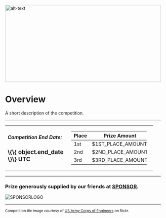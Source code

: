 
<img alt="alt-text" src="LINK_TO_BANNER_IMAGE" style="
    object-fit: cover;
    object-position: center;
    height: 250px;
    width: 100%;
">

# Overview

A short description of the competition.

***

<table border=0 style="width:95%">
    <tbody>
        <tr>
            <td>
                <h5>Competition End Date:</h5>
                <h3>\{\{ object.end_date \}\} UTC</h3>
            </td>
            <td>
                <table class="table" style="width:95%">
                <thead>
                    <th>Place</th>
                    <th>Prize Amount</th>
                </thead>
                <tbody>
                    <tr class="success">
                        <td>1st</td>
                        <td>$1ST_PLACE_AMOUNT</td>
                    </tr>
                    <tr class="info">
                        <td>2nd</td>
                        <td>$2ND_PLACE_AMOUNT</td>
                    </tr>
                    <tr class="warning">
                        <td>3rd</td>
                        <td>$3RD_PLACE_AMOUNT</td>
                    </tr>
                </tbody>
                </table>
            </td>
        </tr>
    </tbody>
</table>

***

### Prize generously supplied by our friends at [SPONSOR](https://civisanalytics.com/).
![SPONSORLOGO]()

***

<small>Competition tile image courtesy of [US Army Corps of Engineers](https://www.flickr.com/photos/savannahcorps/8047335675/in/photolist-dg7GwP-6BvYjj-5nUUQa-MGmQUC-RbrJ9P-7LNe1H-81CMNY-9kYokt-a1S32L-61AkM8-61AomP-95GedP-95Yq1A-izDmp-s8pTY1-auYcBs-7b1LtA-auL6Jc-5FfV65-auL5vZ-auXfoL-61Ey19-s8qWJw-asTrpc-JHEic-auPiuY-a1Pmbe-aof4pR-auXzKE-auPg6S-a1RFmY-61Eyu7-61Akdp-a1S5pb-a1SeVw-61Ewyb-auPhhq-auPk1U-PNtRR-5zoGv6-61Euoy-61AmwH-61EyKL-61EvXA-61EtzQ-9dy1cf-5XufZC-61ApCX-a1S4So-6WyGrq) on flickr.</small>

